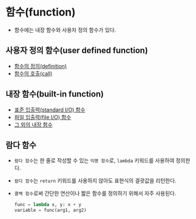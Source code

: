 # 함수(function)

- 함수에는 내장 함수와 사용자 정의 함수가 있다.

## 사용자 정의 함수(user defined function)

- [함수의 정의(definition)](./function/definition.md)
- [함수의 호출(call)](./function/call.md)

## 내장 함수(built-in function)

- [표준 입출력(standard I/O) 함수](./function/standard_io.md)
- [파일 입출력(file I/O) 함수](./function/file_io.md)
- [그 외의 내장 함수](./function/etc.md)

## 람다 함수

- `람다 함수`는 한 줄로 작성할 수 있는 `익명 함수`로, `lambda` 키워드를 사용하여 정의한다.
- `람다 함수`는 `return` 키워드를 사용하지 않아도 표현식의 결괏값을 리턴한다.
- `콜백 함수`로써 간단한 연산이나 짧은 함수를 정의하기 위해서 자주 사용된다.

  ```py
  func = lambda x, y: x + y
  variable = func(arg1, arg2)
  ```
